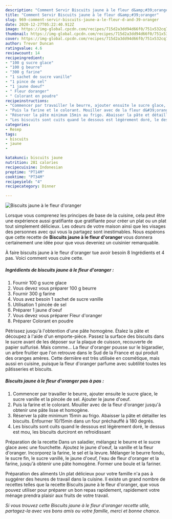 ```yaml
---
description: "Comment Servir Biscuits jaune à le fleur d&amp;#39;oranger"
title: "Comment Servir Biscuits jaune à le fleur d&amp;#39;oranger"
slug: 969-comment-servir-biscuits-jaune-a-le-fleur-d-and-39-oranger
date: 2020-12-27T05:22:40.912Z
image: https://img-global.cpcdn.com/recipes/715d2a3dd94d66f0/751x532cq70/biscuits-jaune-a-le-fleur-doranger-photo-principale-de-la-recette.jpg
thumbnail: https://img-global.cpcdn.com/recipes/715d2a3dd94d66f0/751x532cq70/biscuits-jaune-a-le-fleur-doranger-photo-principale-de-la-recette.jpg
cover: https://img-global.cpcdn.com/recipes/715d2a3dd94d66f0/751x532cq70/biscuits-jaune-a-le-fleur-doranger-photo-principale-de-la-recette.jpg
author: Trevor Duncan
ratingvalue: 4.6
reviewcount: 14
recipeingredient:
- "100 g sucre glace"
- "100 g beurre"
- "300 g farine"
- "1 sachet de sucre vanille"
- "1 pince de sel"
- "1 jaune doeuf"
- " Fleur doranger"
- " Colorant en poudre"
recipeinstructions:
- "Commencer par travailler le beurre, ajouter ensuite le sucre glace, le sucre vanille et la pincée de sel. Ajouter le jaune d&#39;oeuf."
- "Puis la farine et le colorant. Mouiller avec de la fleur d&#39;oranger jusqu&#39;à obtenir une pâte lisse et homogène."
- "Réserver la pâte minimum 15min au frigo. Abaisser la pâte et détailler les biscuits. Enfourner 10/15min dans un four préchauffé à 180 degrés."
- "Les biscuits sont cuits quand le dessous est légèrement doré, le dessus est mou, les biscuits durciront en refroidissant"
categories:
- Resep
tags:
- biscuits
- jaune
- 

katakunci: biscuits jaune  
nutrition: 281 calories
recipecuisine: Indonesian
preptime: "PT14M"
cooktime: "PT34M"
recipeyield: "4"
recipecategory: Dinner

---
```



![Biscuits jaune à le fleur d&#39;oranger](https://img-global.cpcdn.com/recipes/715d2a3dd94d66f0/751x532cq70/biscuits-jaune-a-le-fleur-doranger-photo-principale-de-la-recette.jpg)

Lorsque vous comprenez les principes de base de la cuisine, cela peut être une expérience aussi gratifiante que gratifiante pour créer un plat ou un plat tout simplement délicieux. Les odeurs de votre maison ainsi que les visages des personnes avec qui vous la partagez sont inestimables. Nous espérons que cette recette de <strong> Biscuits jaune à le fleur d&#39;oranger </strong> vous donnera certainement une idée pour que vous deveniez un cuisinier remarquable.

<!--inarticleads1-->

À faire biscuits jaune à le fleur d&#39;oranger tue avoir besoin 8 Ingrédients et 4 pas. Voici comment vous cuire cette.

##### Ingrédients de biscuits jaune à le fleur d&#39;oranger :

1. Fournir 100 g sucre glace
1. Vous devez vous préparer 100 g beurre
1. Fournir 300 g farine
1. Vous avez besoin 1 sachet de sucre vanille
1. Utilisation 1 pincée de sel
1. Préparer 1 jaune d&#39;oeuf
1. Vous devez vous préparer  Fleur d&#39;oranger
1. Préparer  Colorant en poudre


Pétrissez jusqu&#39;à l&#39;obtention d&#39;une pâte homogène. Étalez la pâte et découpez à l&#39;aide d&#39;un emporte-pièce. Passez la surface des biscuits dans le sucre avant de les déposer sur la plaque de cuisson, recouverte de papier sulfurisé. Mais comme… La fleur d&#39;oranger pousse sur le bigaradier, un arbre fruitier que l&#39;on retrouve dans le Sud de la France et qui produit des oranges amères. Cette dernière est très utilisée en cosmétique, mais aussi en cuisine, puisque la fleur d&#39;oranger parfume avec subtilité toutes les pâtisseries et biscuits. 

<!--inarticleads2-->

##### Biscuits jaune à le fleur d&#39;oranger pas à pas :

1. Commencer par travailler le beurre, ajouter ensuite le sucre glace, le sucre vanille et la pincée de sel. Ajouter le jaune d&#39;oeuf.
1. Puis la farine et le colorant. Mouiller avec de la fleur d&#39;oranger jusqu&#39;à obtenir une pâte lisse et homogène.
1. Réserver la pâte minimum 15min au frigo. Abaisser la pâte et détailler les biscuits. Enfourner 10/15min dans un four préchauffé à 180 degrés.
1. Les biscuits sont cuits quand le dessous est légèrement doré, le dessus est mou, les biscuits durciront en refroidissant


Préparation de la recette Dans un saladier, mélangez le beurre et le sucre glace avec une fourchette. Ajoutez le jaune d&#39;oeuf, la vanille et la fleur d&#39;oranger. Incorporez la farine, le sel et la levure. Mélanger le beurre fondu, le sucre fin, le sucre vanillé, le jaune d&#39;oeuf, l&#39;eau de fleur d&#39;oranger et la farine, jusqu&#39;à obtenir une pâte homogène. Former une boule et la fariner. 

<!--inarticleads1-->

<p>
Préparation des aliments Un plat délicieux pour votre famille n'a pas à suggérer des heures de travail dans la cuisine. Il existe un grand nombre de recettes telles que la recette Biscuits jaune à le fleur d&#39;oranger, que vous pouvez utiliser pour préparer un bon repas rapidement, rapidement votre ménage prendra plaisir aux fruits de votre travail.
</p>

<p>
<i>Si vous trouvez cette Biscuits jaune à le fleur d&#39;oranger recette utile, partagez-la avec vos bons amis ou votre famille, merci et bonne chance.</i>
</p>
